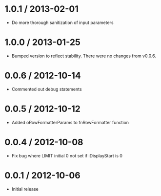 1.0.1 / 2013-02-01
==================

  * Do more thorough sanitization of input parameters

1.0.0 / 2013-01-25
==================

  * Bumped version to reflect stability. There were no changes from v0.0.6.

0.0.6 / 2012-10-14
==================

  * Commented out debug statements

0.0.5 / 2012-10-12
==================

  * Added oRowFormatterParams to fnRowFormatter function

0.0.4 / 2012-10-08
==================

  * Fix bug where LIMIT initial 0 not set if iDisplayStart is 0

0.0.1 / 2012-10-06
==================

  * Initial release